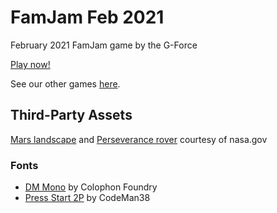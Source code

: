 # FamJam Feb 2021

February 2021 FamJam game by the G-Force

[Play now!](https://the-g-force.github.io/FamJam-February2021)

See our other games [here](https://the-g-force.github.io).

## Third-Party Assets

[Mars landscape](https://mars.nasa.gov/mars2020/multimedia/raw-images/ZRF_0004_0667303145_000FDR_N0010052AUT_04096_110085J) and [Perseverance rover](https://mars.nasa.gov/resources/mars-2020-rover-artists-concept/) courtesy of nasa.gov


### Fonts
- [DM Mono](https://fonts.google.com/specimen/DM+Mono) by Colophon Foundry
- [Press Start 2P](https://fonts.google.com/specimen/Press+Start+2P) by CodeMan38
